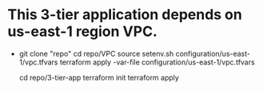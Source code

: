 # This 3-tier application depends on us-east-1 region VPC. 

* git clone "repo" 
  cd repo/VPC
  source setenv.sh configuration/us-east-1/vpc.tfvars
  terraform apply -var-file configuration/us-east-1/vpc.tfvars


  cd repo/3-tier-app
  terraform init 
  terraform apply
  
